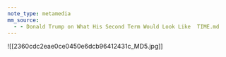 ```yaml
---
note_type: metamedia
mm_source:
  - - Donald Trump on What His Second Term Would Look Like  TIME.md
---
```


![[2360cdc2eae0ce0450e6dcb96412431c_MD5.jpg]]


